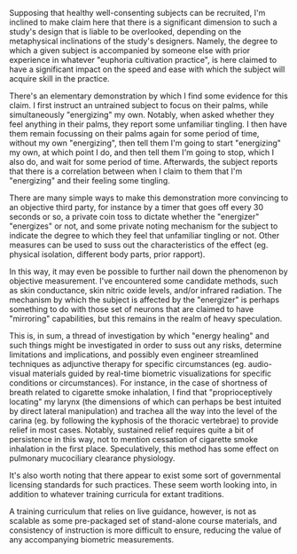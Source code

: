 Supposing that healthy well-consenting subjects can be recruited, I'm inclined to make claim here that there is a significant dimension to such a study's design that is liable to be overlooked, depending on the metaphysical inclinations of the study's designers. Namely, the degree to which a given subject is accompanied by someone else with prior experience in whatever "euphoria cultivation practice", is here claimed to have a significant impact on the speed and ease with which the subject will acquire skill in the practice.

There's an elementary demonstration by which I find some evidence for this claim. I first instruct an untrained subject to focus on their palms, while simultaneously "energizing" my own. Notably, when asked whether they feel anything in their palms, they report some unfamiliar tingling. I then have them remain focussing on their palms again for some period of time, without my own "energizing", then tell them I'm going to start "energizing" my own, at which point I do, and then tell them I'm going to stop, which I also do, and wait for some period of time. Afterwards, the subject reports that there is a correlation between when I claim to them that I'm "energizing" and their feeling some tingling.

There are many simple ways to make this demonstration more convincing to an objective third party, for instance by a timer that goes off every 30 seconds or so, a private coin toss to dictate whether the "energizer" "energizes" or not, and some private noting mechanism for the subject to indicate the degree to which they feel that unfamiliar tingling or not. Other measures can be used to suss out the characteristics of the effect (eg. physical isolation, different body parts, prior rapport).

In this way, it may even be possible to further nail down the phenomenon by objective measurement. I've encountered some candidate methods, such as skin conductance, skin nitric oxide levels, and/or infrared radiation. The mechanism by which the subject is affected by the "energizer" is perhaps something to do with those set of neurons that are claimed to have "mirroring" capabilities, but this remains in the realm of heavy speculation.

This is, in sum, a thread of investigation by which "energy healing" and such things might be investigated in order to suss out any risks, determine limitations and implications, and possibly even engineer streamlined techniques as adjunctive therapy for specific circumstances (eg. audio-visual materials guided by real-time biometric visualizations for specific conditions or circumstances). For instance, in the case of shortness of breath related to cigarette smoke inhalation, I find that "proprioceptively locating" my larynx (the dimensions of which can perhaps be best intuited by direct lateral manipulation) and trachea all the way into the level of the carina (eg. by following the kyphosis of the thoracic vertebrae) to provide relief in most cases. Notably, sustained relief requires quite a bit of persistence in this way, not to mention cessation of cigarette smoke inhalation in the first place. Speculatively, this method has some effect on pulmonary mucociliary clearance physiology.

It's also worth noting that there appear to exist some sort of governmental licensing standards for such practices. These seem worth looking into, in addition to whatever training curricula for extant traditions.

A training curriculum that relies on live guidance, however, is not as scalable as some pre-packaged set of stand-alone course materials, and consistency of instruction is more difficult to ensure, reducing the value of any accompanying biometric measurements.
